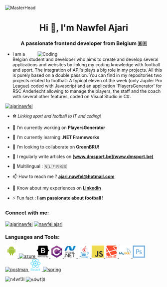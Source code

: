 ![MasterHead](https://i.ibb.co/wS9f24Q/Nawfel-Ajr-PNG.jpg)
<h1 align="center">Hi 👋, I'm Nawfel Ajari</h1>
<h3 align="center">A passionate frontend developer from Belgium 🇧🇪</h3>
<img align="right" alt="Coding" width="400" src="https://i.giphy.com/media/jTNG3RF6EwbkpD4LZx/giphy.webp">

- I am a Belgian student and developer who aims to create and develop several applications and websites by linking my coding knowledge with football and sport. The integration of API's plays a big role in my projects. All this is purely based on a double passion. You can find in my repositories two projects related to football: A typical eleven of the week (only Jupiler Pro League) coded with Javascript and an application 'PlayersGenerator' for RSC Anderlecht allowing to manage the players, the staff and the coach with several other features, coded on Visual Studio in C#.

<p align="left"> <a href="https://twitter.com/ajarinawfel" target="blank"><img src="https://img.shields.io/twitter/follow/ajarinawfel?logo=twitter&style=for-the-badge" alt="ajarinawfel" /></a> </p>

- ⚽ 𝐿𝑖𝑛𝑘𝑖𝑛𝑔 𝑠𝑝𝑜𝑟𝑡 𝑎𝑛𝑑 𝑓𝑜𝑜𝑡𝑏𝑎𝑙𝑙 𝑡𝑜 𝐼𝑇 𝑎𝑛𝑑 𝑐𝑜𝑑𝑖𝑛𝑔!

- 🔭 I’m currently working on **PlayersGenerator**

- 🌱 I’m currently learning **.NET Frameworks**

- 👯 I’m looking to collaborate on **GreenBRU!**

- 📝 I regularly write articles on **[www.dmsport.be](www.dmsport.be)**

- 💬 Multilingual : 🇳🇱🇫🇷🇬🇧

- 📫 How to reach me ? **ajari.nawfel@hotmail.com**

- 📄 Know about my experiences on **[LinkedIn](https://www.linkedin.com/in/nawfel-ajari-8a26471a4/)**

- ⚡ Fun fact : **I am passionate about football !**

<h3 align="left">Connect with me:</h3>
<p align="left">
<a href="https://twitter.com/ajarinawfel" target="blank"><img align="center" src="https://raw.githubusercontent.com/rahuldkjain/github-profile-readme-generator/master/src/images/icons/Social/twitter.svg" alt="ajarinawfel" height="30" width="40" /></a>
<a href="https://linkedin.com/in/nawfel ajari" target="blank"><img align="center" src="https://raw.githubusercontent.com/rahuldkjain/github-profile-readme-generator/master/src/images/icons/Social/linked-in-alt.svg" alt="nawfel ajari" height="30" width="40" /></a>
</p>

<h3 align="left">Languages and Tools:</h3>
<p align="left"> <a href="https://developer.android.com" target="_blank" rel="noreferrer"> <img src="https://raw.githubusercontent.com/devicons/devicon/master/icons/android/android-original-wordmark.svg" alt="android" width="40" height="40"/> </a> <a href="https://azure.microsoft.com/en-in/" target="_blank" rel="noreferrer"> <img src="https://www.vectorlogo.zone/logos/microsoft_azure/microsoft_azure-icon.svg" alt="azure" width="40" height="40"/> </a> <a href="https://getbootstrap.com" target="_blank" rel="noreferrer"> <img src="https://raw.githubusercontent.com/devicons/devicon/master/icons/bootstrap/bootstrap-plain-wordmark.svg" alt="bootstrap" width="40" height="40"/> </a> <a href="https://www.w3schools.com/cs/" target="_blank" rel="noreferrer"> <img src="https://raw.githubusercontent.com/devicons/devicon/master/icons/csharp/csharp-original.svg" alt="csharp" width="40" height="40"/> </a> <a href="https://dotnet.microsoft.com/" target="_blank" rel="noreferrer"> <img src="https://raw.githubusercontent.com/devicons/devicon/master/icons/dot-net/dot-net-original-wordmark.svg" alt="dotnet" width="40" height="40"/> </a> <a href="https://www.java.com" target="_blank" rel="noreferrer"> <img src="https://raw.githubusercontent.com/devicons/devicon/master/icons/java/java-original.svg" alt="java" width="40" height="40"/> </a> <a href="https://developer.mozilla.org/en-US/docs/Web/JavaScript" target="_blank" rel="noreferrer"> <img src="https://raw.githubusercontent.com/devicons/devicon/master/icons/javascript/javascript-original.svg" alt="javascript" width="40" height="40"/> </a> <a href="https://laravel.com/" target="_blank" rel="noreferrer"> <img src="https://raw.githubusercontent.com/devicons/devicon/master/icons/laravel/laravel-plain-wordmark.svg" alt="laravel" width="40" height="40"/> </a> <a href="https://www.mysql.com/" target="_blank" rel="noreferrer"> <img src="https://raw.githubusercontent.com/devicons/devicon/master/icons/mysql/mysql-original-wordmark.svg" alt="mysql" width="40" height="40"/> </a> <a href="https://www.photoshop.com/en" target="_blank" rel="noreferrer"> <img src="https://raw.githubusercontent.com/devicons/devicon/master/icons/photoshop/photoshop-line.svg" alt="photoshop" width="40" height="40"/> </a> <a href="https://postman.com" target="_blank" rel="noreferrer"> <img src="https://www.vectorlogo.zone/logos/getpostman/getpostman-icon.svg" alt="postman" width="40" height="40"/> </a> <a href="https://reactjs.org/" target="_blank" rel="noreferrer"> <img src="https://raw.githubusercontent.com/devicons/devicon/master/icons/react/react-original-wordmark.svg" alt="react" width="40" height="40"/> </a> <a href="https://spring.io/" target="_blank" rel="noreferrer"> <img src="https://www.vectorlogo.zone/logos/springio/springio-icon.svg" alt="spring" width="40" height="40"/> </a> </p>

<p><img align="left" src="https://github-readme-stats.vercel.app/api/top-langs?username=n4wf3l&show_icons=true&locale=en&layout=compact" alt="n4wf3l" /></p>

<p>&nbsp;<img align="center" src="https://github-readme-stats.vercel.app/api?username=n4wf3l&show_icons=true&locale=en" alt="n4wf3l" /></p>
